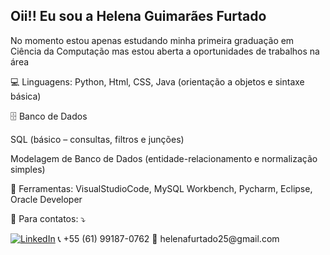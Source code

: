 ## Oii!! Eu sou a Helena Guimarães Furtado

<p align="left"> 
 No momento estou apenas estudando minha primeira graduação em Ciência da Computação mas estou aberta a oportunidades de trabalhos na área
</p>

<p align="left">
  💻  Linguagens: Python, Html, CSS, Java (orientação a objetos e sintaxe básica)
</p>

<p aling="legt">
  🗄️ Banco de Dados

   SQL (básico – consultas, filtros e junções)

   Modelagem de Banco de Dados (entidade-relacionamento e normalização simples)
</p>

<p align="left">
  💼 Ferramentas: VisualStudioCode, MySQL Workbench, Pycharm, Eclipse, Oracle Developer
</p>

<p align="left">
  📱 Para contatos: ⤵️
</p>

<p align="left">
  <a href="#" title="LinkedIn">
  <img src="https://img.shields.io/badge/-Linkedin-0e76a8?style=flat-square&logo=Linkedin&logoColor=white&link=www.linkedin.com/in/helena-furtado-21b543338" alt="LinkedIn"/></a>
 📞 +55 (61) 99187-0762
 📧 helenafurtado25@gmail.com
</p>
